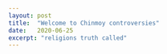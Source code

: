 ```yaml
---
layout: post
title:  "Welcome to Chinmoy controversies"
date:   2020-06-25
excerpt: "religions truth called"
---
```

